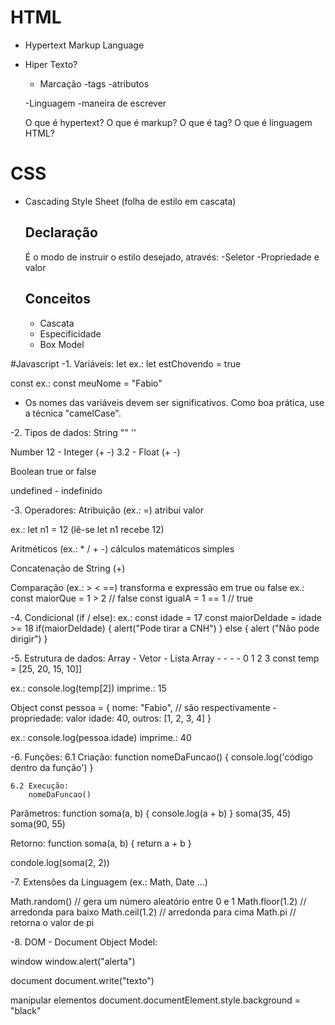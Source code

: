 # HTML
- Hypertext Markup Language

- Hiper Texto?
  - Marcação
    -tags
    -atributos

  -Linguagem
    -maneira de escrever

    O que é hypertext?
    O que é markup?
    O que é tag?
    O que é linguagem HTML?


# CSS
- Cascading Style Sheet (folha de estilo em cascata)

  ## Declaração
    É o modo de instruir o estilo desejado, através:
    -Seletor
    -Propriedade e valor

  ## Conceitos
    - Cascata
    - Especificidade
    - Box Model


#Javascript
-1. Variáveis:
let
ex.:  let estChovendo = true

const
ex.: const meuNome = "Fabio"

- Os nomes das variáveis devem ser significativos. Como boa prática, use a técnica "camelCase".
 
-2. Tipos de dados:
String
""
''

Number
12 - Integer (+ -)
 3.2 - Float (+ -)

Boolean 
true or false

undefined - indefinido

-3. Operadores:
Atribuição (ex.: =)
atribui valor

ex.: let n1 = 12 (lê-se let n1 recebe 12)

Aritméticos (ex.: * / + -)
cálculos matemáticos simples

Concatenação de String (+)

Comparação (ex.: > < ==)
transforma e expressão em true ou false
ex.: const maiorQue = 1 > 2 // false
const igualA = 1 == 1 // true

-4. Condicional (if / else):
ex.: 
const idade = 17
const maiorDeIdade = idade >= 18
if(maiorDeIdade) {
  alert("Pode tirar a CNH")
} else {
  alert ("Não pode dirigir") 
}

-5. Estrutura de dados:
Array - Vetor - Lista
Array - - - -  0   1   2   3
const temp = [25, 20, 15, 10]]
 
ex.: console.log(temp[2])
imprime.:  15

Object
const pessoa = {
  nome: "Fabio", // são respectivamente - propriedade: valor
  idade: 40,
  outros: [1, 2, 3, 4]
}

ex.: console.log(pessoa.idade)
imprime.: 40

-6. Funções:
    6.1 Criação:
        function nomeDaFuncao() {
          console.log('código dentro da função')
        }

    6.2 Execução:
        nomeDaFuncao()

  Parâmetros:
  function soma(a, b) {
    console.log(a + b)
  }
  soma(35, 45)
  soma(90, 55)

  Retorno:
  function soma(a, b) {
    return a + b
  }

  condole.log(soma(2, 2))

-7. Extensões da Linguagem (ex.: Math, Date ...)

Math.random() // gera um número aleatório entre 0 e 1
Math.floor(1.2) // arredonda para baixo
Math.ceil(1.2) // arredonda para cima
Math.pi // retorna o valor de pi

-8. DOM - Document Object Model:

window
window.alert("alerta")

document
document.write("texto")

manipular elementos
document.documentElement.style.background = "black"
